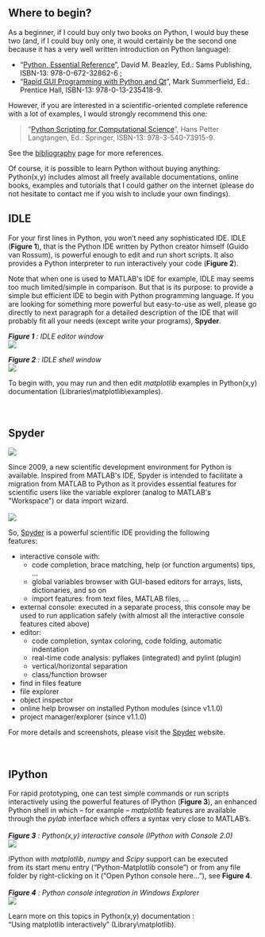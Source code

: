 ## Where to begin? ##

As a beginner, if I could buy only two books on Python, I would buy these two
(and, if I could buy only one, it would certainly be the second one because it
has a very well written introduction on Python language):
  * “[Python, Essential Reference](http://www.amazon.com/Python-Essential-Reference-Developers-Library/dp/0672328623)”, David M. Beazley, Ed.: Sams Publishing, ISBN-13: 978-0-672-32862-6 ;
  * “[Rapid GUI Programming with Python and Qt](http://www.qtrac.eu/pyqtbook.html)”, Mark Summerfield, Ed.: Prentice Hall, ISBN-13: 978-0-13-235418-9.

However, if you are interested in a scientific-oriented complete reference
with a lot of examples, I would strongly recommend this one:

> “[Python Scripting for Computational Science](http://www.springer.com/math/cse/book/978-3-540-73915-9)”, Hans Petter Langtangen, Ed.: Springer, ISBN-13: 978-3-540-73915-9.

See the [bibliography](Bibliography.md) page for more references.

Of course, it is possible to learn Python without buying anything: Python(x,y)
includes almost all freely available documentations, online books, examples and
tutorials that I could gather on the internet (please do not hesitate to
contact me if you wish to include your own findings).


## IDLE ##

For your first lines in Python, you won’t need any sophisticated IDE.
IDLE (**Figure 1**), that is the Python IDE written by Python creator himself
(Guido van Rossum), is powerful enough to edit and run short scripts. It also
provides a Python interpreter to run interactively your code (**Figure 2**).

Note that when one is used to MATLAB's IDE for example, IDLE may seems too much limited/simple in comparison. But that is its purpose: to provide a simple but efficient IDE to begin with Python programming language. If you are looking for something more powerful but easy-to-use as well, please go directly to next paragraph for a detailed description of the IDE that will probably fit all your needs (except write your programs), **Spyder**.

_**Figure 1** : IDLE editor window_<br>
<img src='http://pythonxy.googlecode.com/files/idle_editor.png' />

<i><b>Figure 2</b> : IDLE shell window</i><br>
<img src='http://pythonxy.googlecode.com/files/idle_shell.png' />

To begin with, you may run and then edit <i>matplotlib</i> examples in Python(x,y)<br>
documentation (Libraries\matplotlib\examples).<br>
<br>
<br>
<h2>Spyder</h2>

<a href='http://spyderlib.googlecode.com'><img src='http://spyderlib.googlecode.com/files/banner.png' /></a>

Since 2009, a new scientific development environment for Python is available. Inspired from MATLAB's IDE, Spyder is intended to facilitate a migration from MATLAB to Python as it provides essential features for scientific users like the variable explorer (analog to MATLAB's "Workspace") or data import wizard.<br>
<br>
<img src='http://wiki.spyderlib.googlecode.com/hg/Front_Page/screenshot.png' />

So, <a href='http://spyderlib.googlecode.com/'>Spyder</a> is a powerful scientific IDE providing the following<br>
features:<br>
<ul><li>interactive console with:<br>
<ul><li>code completion, brace matching, help (or function arguments) tips, ...<br>
</li><li>global variables browser with GUI-based editors for arrays, lists, dictionaries, and so on<br>
</li><li>import features: from text files, MATLAB files, ...<br>
</li></ul></li><li>external console: executed in a separate process, this console may be used to run application safely (with almost all the interactive console features cited above)<br>
</li><li>editor:<br>
<ul><li>code completion, syntax coloring, code folding, automatic indentation<br>
</li><li>real-time code analysis: pyflakes (integrated) and pylint (plugin)<br>
</li><li>vertical/horizontal separation<br>
</li><li>class/function browser<br>
</li></ul></li><li>find in files feature<br>
</li><li>file explorer<br>
</li><li>object inspector<br>
</li><li>online help browser on installed Python modules (since v1.1.0)<br>
</li><li>project manager/explorer (since v1.1.0)</li></ul>

For more details and screenshots, please visit the <a href='http://spyderlib.googlecode.com/'>Spyder</a> website.<br>
<br>
<br>
<h2>IPython</h2>

For rapid prototyping, one can test simple commands or run scripts<br>
interactively using the powerful features of IPython (<b>Figure 3</b>), an enhanced<br>
Python shell in which – for example – <i>matplotlib</i> features are available<br>
through the <i>pylab</i> interface which offers a syntax very close to MATLAB’s.<br>
<br>
<i><b>Figure 3</b> : Python(x,y) interactive console (IPython with Console 2.0)</i><br>
<img src='http://pythonxy.googlecode.com/files/ipython_pxy_profile.png' />

IPython with <i>matplotlib</i>, <i>numpy</i> and <i>Scipy</i> support can be executed<br>
from its start menu entry (“Python-Matplotlib console”) or from any file<br>
folder by right-clicking on it (“Open Python console here…”), see <b>Figure 4</b>.<br>
<br>
<i><b>Figure 4</b> : Python console integration in Windows Explorer</i><br>
<img src='http://pythonxy.googlecode.com/files/open_python_console_here.png' />

Learn more on this topics in Python(x,y) documentation :<br>
“Using matplotlib interactively” (Library\matplotlib).